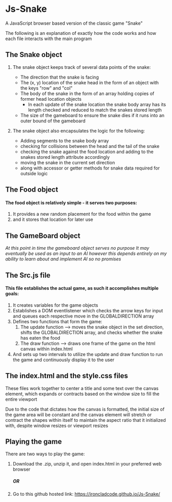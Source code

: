 # Js-Snake
  A JavaScript browser based version of the classic game "Snake"

  The following is an explanation of exactly how the code works and how each file interacts with the main program


  ## The Snake object

  1. The snake object keeps track of several data points of the snake:
     * The direction that the snake is facing 
     * The (x, y) location of the snake head in the form of an object with the keys "row" and "col"
     * The body of the snake in the form of an array holding copies of former head location objects 
         * In each update of the snake location the snake body array has its length checked and reduced to match the snakes stored length 
      * The size of the gameboard to ensure the snake dies if it runs into an outer bound of the gameboard

  2. The snake object also encapsulates the logic for the following:
      * Adding segments to the snake body array
      * checking for collisions between the head and the tail of the snake
      * checking the snake against the food location and adding to the snakes stored length attribute accordingly
      * moving the snake in the current set direction
      * along with accessor or getter methods for snake data required for outside logic

  ## The Food object
  #### The food object is relatively simple - it serves two purposes:

  1. It provides a new random placement for the food within the game 
  1. and it stores that location for later use

  ## The GameBoard object
  _At this point in time the gameboard object serves no purpose_
  _It may eventually be used as an input to an AI however this depends entirely on my ability to learn about and implement AI so no promises_

  ## The Src.js file

  #### This file establishes the actual game, as such it accomplishes multiple goals:

  1. It creates variables for the game objects
  2. Establishes a DOM eventlistener which checks the arrow keys for input and queues each respective move in the GLOBALDIRECTION array
  3. Defines two functions that form the game:
      1. The update function --> moves the snake object in the set direction, shifts the GLOBALDIRECTION array, and checks whether the snake has eaten the food
      2. The draw function --> draws one frame of the game on the html canvas within index.html
  4. And sets up two intervals to utilize the update and draw function to run the game and continuously display it to the user

  ## The index.html and the style.css files
  These files work together to center a title and some text over the canvas element, which expands or contracts based on the window size to fill the entire viewport

  Due to the code that dictates how the canvas is formatted, the initial size of the game area will be constant and the canvas element will stretch or contract the shapes within itself to maintain the aspect ratio that it initialized with, despite window resizes or viewport resizes

  ## Playing the game
   There are two ways to play the game:
   1. Download the .zip, unzip it, and open index.html in your preferred web browser
      ##### OR
   2. Go to this github hosted link: https://ironcladcode.github.io/Js-Snake/

